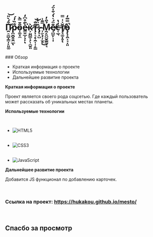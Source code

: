 # П̷̛̯̠̼̻̩͇̩̙͈͚͒́̀̎͝р̵̪̭̮͈̯̲̐̏̓́ͅо̴̩͚͙̼̂̄̿̀ѐ̵̳͍̲̦͓̙̃̊͆̒͘ͅк̷͕̤̪͇̞̗͎̼̮͈̀т̶̧̣̠̗̞̯̜͎̙͇͂̐͝:̷̡̞͓̺̃̈́̽ ̴̹̼̖͓̦̫̥̿̄͗͜М̷̭̗͍̺̬͚͇̟̘̉̑̓е̸̘̻̫̙͎̣͊̈́͛̔́͒̇̈́с̶͔̲͉̒̔т̸̧̘͚̦̥̆͐͑̿͘ͅо̵̧̨̝̭͕̘̣͈̀̿̅̒̚

<br>
<br>
<br>
### Обзор 

* Краткая информация о проекте
* Используемые технологии
* Дальнейшее развитие проекта

**Краткая информация о проекте**

Проект является своего рода соцсетью.
Где каждый пользователь может рассказать об уникальных местах планеты.
<br>

**Используемые технологии**

_<br>_
   * ![HTML5](https://img.shields.io/badge/html5-%23E34F26.svg?style=for-the-badge&logo=html5&logoColor=white)
  _<br>_
  _<br>_
   * ![CSS3](https://img.shields.io/badge/css3-%231572B6.svg?style=for-the-badge&logo=css3&logoColor=white)
   _<br>_
   _<br>_

   * ![JavaScript](https://img.shields.io/badge/javascript-%23323330.svg?style=for-the-badge&logo=javascript&logoColor=%23F7DF1E)

**Дальнейшее развитие проекта**

Добавится JS функционал по добавлению карточек.

<br>

### Cсылка на проект: https://hukakou.github.io/mesto/

<br>

## Спасбо за просмотр

